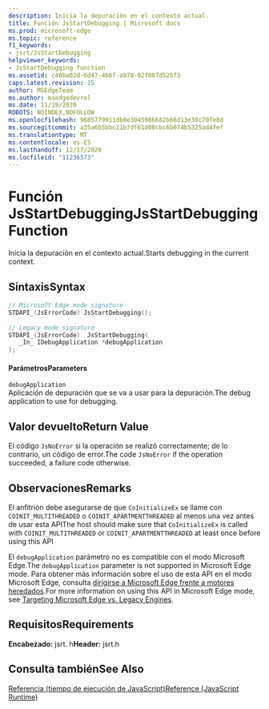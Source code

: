 ```yaml
---
description: Inicia la depuración en el contexto actual.
title: Función JsStartDebugging | Microsoft docs
ms.prod: microsoft-edge
ms.topic: reference
f1_keywords:
- jsrt/JsStartDebugging
helpviewer_keywords:
- JsStartDebugging function
ms.assetid: c48ba02d-6d47-466f-a970-02f087d525f3
caps.latest.revision: 15
author: MSEdgeTeam
ms.author: msedgedevrel
ms.date: 11/19/2020
ROBOTS: NOINDEX,NOFOLLOW
ms.openlocfilehash: 9685779911db8e3045986682b66d13e38c70fe8d
ms.sourcegitcommit: a35a6b5bbc21b7df61d08cbc6b074b5325ad4fef
ms.translationtype: MT
ms.contentlocale: es-ES
ms.lasthandoff: 12/17/2020
ms.locfileid: "11236573"
---
```

# <span data-ttu-id="facac-103">Función JsStartDebugging</span><span class="sxs-lookup"><span data-stu-id="facac-103">JsStartDebugging Function</span></span>

<span data-ttu-id="facac-104">Inicia la depuración en el contexto actual.</span><span class="sxs-lookup"><span data-stu-id="facac-104">Starts debugging in the current context.</span></span>  
  
## <span data-ttu-id="facac-105">Sintaxis</span><span class="sxs-lookup"><span data-stu-id="facac-105">Syntax</span></span>  
  
```cpp  
// Microsoft Edge mode signature  
STDAPI_(JsErrorCode) JsStartDebugging();  
  
// Legacy mode signature  
STDAPI_(JsErrorCode)  JsStartDebugging(  
   _In_ IDebugApplication *debugApplication  
);  
```  
  
#### <span data-ttu-id="facac-106">Parámetros</span><span class="sxs-lookup"><span data-stu-id="facac-106">Parameters</span></span>  
 `debugApplication`  
 <span data-ttu-id="facac-107">Aplicación de depuración que se va a usar para la depuración.</span><span class="sxs-lookup"><span data-stu-id="facac-107">The debug application to use for debugging.</span></span>  
  
## <span data-ttu-id="facac-108">Valor devuelto</span><span class="sxs-lookup"><span data-stu-id="facac-108">Return Value</span></span>  
 <span data-ttu-id="facac-109">El código `JsNoError` si la operación se realizó correctamente; de lo contrario, un código de error.</span><span class="sxs-lookup"><span data-stu-id="facac-109">The code `JsNoError` if the operation succeeded, a failure code otherwise.</span></span>  
  
## <span data-ttu-id="facac-110">Observaciones</span><span class="sxs-lookup"><span data-stu-id="facac-110">Remarks</span></span>  
 <span data-ttu-id="facac-111">El anfitrión debe asegurarse de que `CoInitializeEx` se llame con `COINIT_MULTITHREADED` o `COINIT_APARTMENTTHREADED` al menos una vez antes de usar esta API</span><span class="sxs-lookup"><span data-stu-id="facac-111">The host should make sure that `CoInitializeEx` is called with `COINIT_MULTITHREADED` or `COINIT_APARTMENTTHREADED` at least once before using this API</span></span>  
  
 <span data-ttu-id="facac-112">El `debugApplication` parámetro no es compatible con el modo Microsoft Edge.</span><span class="sxs-lookup"><span data-stu-id="facac-112">The `debugApplication` parameter is not supported in Microsoft Edge mode.</span></span> <span data-ttu-id="facac-113">Para obtener más información sobre el uso de esta API en el modo Microsoft Edge, consulta [dirigirse a Microsoft Edge frente a motores heredados](../chakra-hosting/targeting-edge-vs-legacy-engines-in-jsrt-apis.md).</span><span class="sxs-lookup"><span data-stu-id="facac-113">For more information on using this API in Microsoft Edge mode, see [Targeting Microsoft Edge vs. Legacy Engines](../chakra-hosting/targeting-edge-vs-legacy-engines-in-jsrt-apis.md).</span></span>  
  
## <span data-ttu-id="facac-114">Requisitos</span><span class="sxs-lookup"><span data-stu-id="facac-114">Requirements</span></span>  
 <span data-ttu-id="facac-115">**Encabezado:** jsrt. h</span><span class="sxs-lookup"><span data-stu-id="facac-115">**Header:** jsrt.h</span></span>  
  
## <span data-ttu-id="facac-116">Consulta también</span><span class="sxs-lookup"><span data-stu-id="facac-116">See Also</span></span>  
 [<span data-ttu-id="facac-117">Referencia (tiempo de ejecución de JavaScript)</span><span class="sxs-lookup"><span data-stu-id="facac-117">Reference (JavaScript Runtime)</span></span>](../chakra-hosting/reference-javascript-runtime.md)
